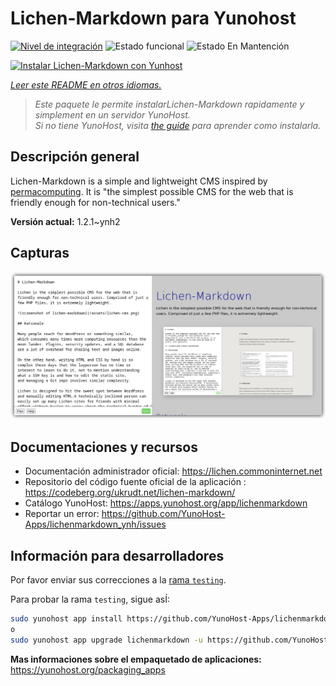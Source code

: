 <!--
Este archivo README esta generado automaticamente<https://github.com/YunoHost/apps/tree/master/tools/readme_generator>
No se debe editar a mano.
-->

# Lichen-Markdown para Yunohost

[![Nivel de integración](https://apps.yunohost.org/badge/integration/lichenmarkdown)](https://ci-apps.yunohost.org/ci/apps/lichenmarkdown/)
![Estado funcional](https://apps.yunohost.org/badge/state/lichenmarkdown)
![Estado En Mantención](https://apps.yunohost.org/badge/maintained/lichenmarkdown)

[![Instalar Lichen-Markdown con Yunhost](https://install-app.yunohost.org/install-with-yunohost.svg)](https://install-app.yunohost.org/?app=lichenmarkdown)

*[Leer este README en otros idiomas.](./ALL_README.md)*

> *Este paquete le permite instalarLichen-Markdown rapidamente y simplement en un servidor YunoHost.*  
> *Si no tiene YunoHost, visita [the guide](https://yunohost.org/install) para aprender como instalarla.*

## Descripción general

Lichen-Markdown is a simple and lightweight CMS inspired by [permacomputing](https://permacomputing.net). It is "the simplest possible CMS for the web that is friendly enough for non-technical users."


**Versión actual:** 1.2.1~ynh2

## Capturas

![Captura de Lichen-Markdown](./doc/screenshots/lichen-markdown-cms-boxshadow4.png)

## Documentaciones y recursos

- Documentación administrador oficial: <https://lichen.commoninternet.net>
- Repositorio del código fuente oficial de la aplicación : <https://codeberg.org/ukrudt.net/lichen-markdown/>
- Catálogo YunoHost: <https://apps.yunohost.org/app/lichenmarkdown>
- Reportar un error: <https://github.com/YunoHost-Apps/lichenmarkdown_ynh/issues>

## Información para desarrolladores

Por favor enviar sus correcciones a la [rama `testing`](https://github.com/YunoHost-Apps/lichenmarkdown_ynh/tree/testing).

Para probar la rama `testing`, sigue asÍ:

```bash
sudo yunohost app install https://github.com/YunoHost-Apps/lichenmarkdown_ynh/tree/testing --debug
o
sudo yunohost app upgrade lichenmarkdown -u https://github.com/YunoHost-Apps/lichenmarkdown_ynh/tree/testing --debug
```

**Mas informaciones sobre el empaquetado de aplicaciones:** <https://yunohost.org/packaging_apps>
